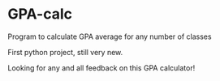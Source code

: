 # GPA-calc
Program to calculate GPA average for any number of classes

First python project, still very new. 

Looking for any and all feedback on this GPA calculator!

